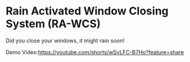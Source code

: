 # Rain Activated Window Closing System (RA-WCS)

Did you close your windows, it might rain soon!

Demo Video:https://youtube.com/shorts/wSvLFC-B7Ho?feature=share




